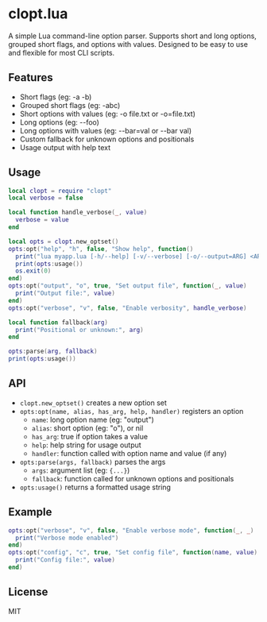 # clopt.lua

A simple Lua command-line option parser. Supports short and long options, grouped short flags, and options with values. Designed to be easy to use and flexible for most CLI scripts.

## Features

-   Short flags (eg: -a -b)
-   Grouped short flags (eg: -abc)
-   Short options with values (eg: -o file.txt or -o=file.txt)
-   Long options (eg: --foo)
-   Long options with values (eg: --bar=val or --bar val)
-   Custom fallback for unknown options and positionals
-   Usage output with help text

## Usage

```lua
local clopt = require "clopt"
local verbose = false

local function handle_verbose(_, value)
  verbose = value
end

local opts = clopt.new_optset()
opts:opt("help", "h", false, "Show help", function()
  print("lua myapp.lua [-h/--help] [-v/--verbose] [-o/--output=ARG] <ARGS>...")
  print(opts:usage())
  os.exit(0)
end)
opts:opt("output", "o", true, "Set output file", function(_, value)
  print("Output file:", value)
end)
opts:opt("verbose", "v", false, "Enable verbosity", handle_verbose)

local function fallback(arg)
  print("Positional or unknown:", arg)
end

opts:parse(arg, fallback)
print(opts:usage())
```

## API

-   `clopt.new_optset()` creates a new option set
-   `opts:opt(name, alias, has_arg, help, handler)` registers an option
    -   `name`: long option name (eg: "output")
    -   `alias`: short option (eg: "o"), or nil
    -   `has_arg`: true if option takes a value
    -   `help`: help string for usage output
    -   `handler`: function called with option name and value (if any)
-   `opts:parse(args, fallback)` parses the args
    -   `args`: argument list (eg: `{...}`)
    -   `fallback`: function called for unknown options and positionals
-   `opts:usage()` returns a formatted usage string

## Example

```lua
opts:opt("verbose", "v", false, "Enable verbose mode", function(_, _)
  print("Verbose mode enabled")
end)
opts:opt("config", "c", true, "Set config file", function(name, value)
  print("Config file:", value)
end)
```

## License

MIT
